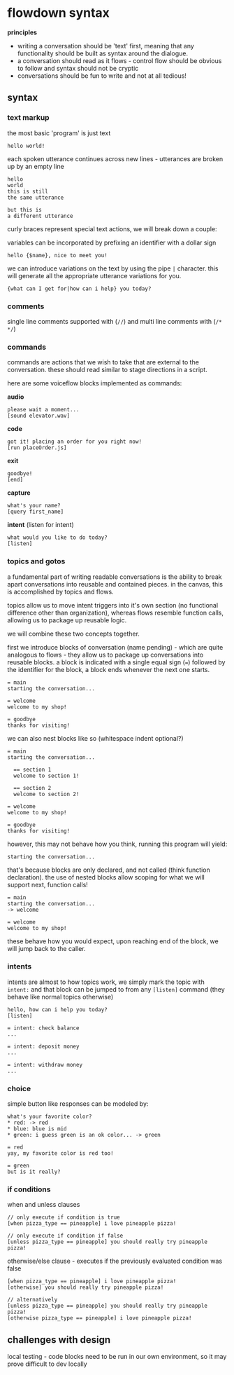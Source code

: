 
# flowdown syntax

**principles**
- writing a conversation should be 'text' first, meaning that any functionality
  should be built as syntax around the dialogue.
- a conversation should read as it flows - control flow should be obvious to
  follow and syntax should not be cryptic
- conversations should be fun to write and not at all tedious!

## syntax

### text markup
the most basic 'program' is just text
```
hello world!
```

each spoken utterance continues across new lines - utterances are broken up by
an empty line
```
hello
world
this is still
the same utterance

but this is
a different utterance
```

curly braces represent special text actions, we will break down a couple:

variables can be incorporated by prefixing an identifier with a dollar sign
```
hello {$name}, nice to meet you!
```

we can introduce variations on the text by using the pipe `|` character. this
will generate all the appropriate utterance variations for you.
```
{what can I get for|how can i help} you today?
```

### comments

single line comments supported with (`//`) and multi line comments with (`/* */`)

### commands
commands are actions that we wish to take that are external to the
conversation. these should read similar to stage directions in a script.

here are some voiceflow blocks implemented as commands:

**audio**
```
please wait a moment...
[sound elevator.wav]
```

**code**
```
got it! placing an order for you right now!
[run placeOrder.js]
```

**exit**
```
goodbye!
[end]
```

**capture**
```
what's your name?
[query first_name]
```

**intent** (listen for intent)
```
what would you like to do today?
[listen]
```

### topics and gotos

a fundamental part of writing readable conversations is the ability to break
apart conversations into reusable and contained pieces. in the canvas, this is
accomplished by topics and flows.

topics allow us to move intent triggers into it's own section (no functional
difference other than organization), whereas flows resemble function calls,
allowing us to package up reusable logic.

we will combine these two concepts together.

first we introduce blocks of conversation (name pending) - which are quite
analogous to flows - they allow us to package up conversations into reusable
blocks. a block is indicated with a single equal sign (`=`) followed by the
identifier for the block, a block ends whenever the next one starts.
```
= main
starting the conversation...

= welcome
welcome to my shop!

= goodbye
thanks for visiting!
```

we can also nest blocks like so (whitespace indent optional?)
```
= main
starting the conversation...

  == section 1
  welcome to section 1!

  == section 2
  welcome to section 2!

= welcome
welcome to my shop!

= goodbye
thanks for visiting!
```

however, this may not behave how you think, running this program will yield:
```
starting the conversation...
```
that's because blocks are only declared, and not called (think function
declaration). the use of nested blocks allow scoping for what we will support
next, function calls!
```
= main
starting the conversation...
-> welcome

= welcome
welcome to my shop!
```

these behave how you would expect, upon reaching end of the block, we will jump
back to the caller.

### intents

intents are almost to how topics work, we simply mark the topic with `intent:`
and that block can be jumped to from any `[listen]` command (they behave like
normal topics otherwise)
```
hello, how can i help you today?
[listen]

= intent: check balance
...

= intent: deposit money
...

= intent: withdraw money
...

```

### choice

simple button like responses can be modeled by:
```
what's your favorite color?
* red: -> red
* blue: blue is mid
* green: i guess green is an ok color... -> green

= red
yay, my favorite color is red too!

= green
but is it really?
```

### if conditions

when and unless clauses
```
// only execute if condition is true
[when pizza_type == pineapple] i love pineapple pizza!

// only execute if condition if false
[unless pizza_type == pineapple] you should really try pineapple pizza!
```

otherwise/else clause - executes if the previously evaluated condition was false
```
[when pizza_type == pineapple] i love pineapple pizza!
[otherwise] you should really try pineapple pizza!

// alternatively
[unless pizza_type == pineapple] you should really try pineapple pizza!
[otherwise pizza_type == pineapple] i love pineapple pizza!
```

## challenges with design

local testing - code blocks need to be run in our own environment, so it may prove difficult to dev locally

